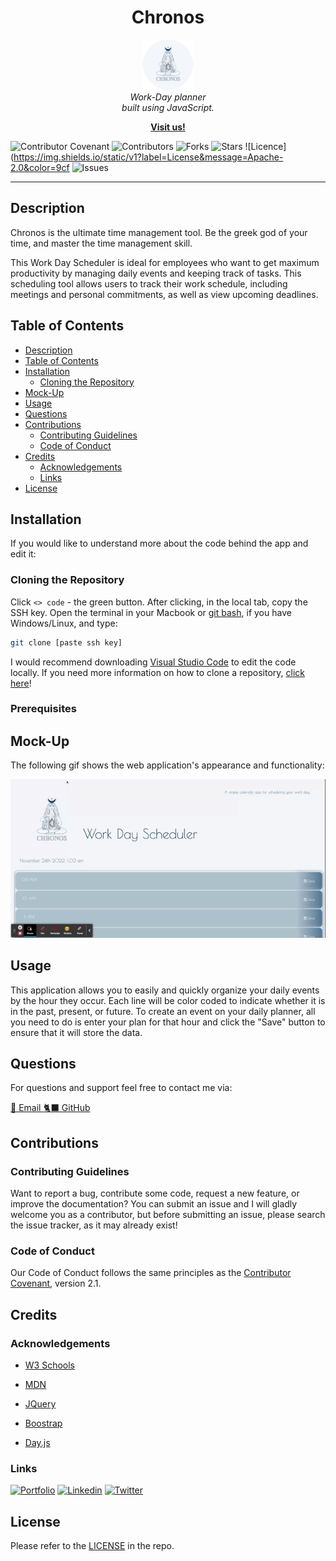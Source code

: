 <h1 align="center"> Chronos </h1>

<p align="center">
    <img src="./assets/favicon/apple-touch-icon.png" alt="logo" width="80px" height="80px" />
  <br>
  <i>Work-Day planner
    <br> built using JavaScript.</i>
  <br>
</p>

<p align="center">
  <a href="https://larigens.github.io/chronos/"><strong>Visit us!</strong></a>
  <br>
</p>

![Contributor Covenant](https://img.shields.io/badge/Contributor%20Covenant-2.1-9cf.svg)
![Contributors](https://img.shields.io/github/contributors/larigens/chronos?style=plastic&color=9cf)
![Forks](https://img.shields.io/github/forks/larigens/chronos?style=plastic&color=9cf)
![Stars](https://img.shields.io/github/stars/larigens/chronos?style=plastic&color=9cf)
![Licence](https://img.shields.io/static/v1?label=License&message=Apache-2.0&color=9cf
![Issues](https://img.shields.io/github/issues/larigens/chronos?style=plastic&color=9cf)

---
## Description

Chronos is the ultimate time management tool. Be the greek god of your time, and master the time management skill.

This Work Day Scheduler is ideal for employees who want to get maximum productivity by managing daily events and keeping track of tasks. This scheduling tool allows users to track their work schedule, including meetings and personal commitments, as well as view upcoming deadlines.

## Table of Contents
- [Description](#description)
- [Table of Contents](#table-of-contents)
- [Installation](#installation)
  - [Cloning the Repository](#cloning-the-repository)
- [Mock-Up](#mock-up)
- [Usage](#usage)
- [Questions](#questions)
- [Contributions](#contributions)
  - [Contributing Guidelines](#contributing-guidelines)
  - [Code of Conduct](#code-of-conduct)
- [Credits](#credits)
  - [Acknowledgements](#acknowledgements)
  - [Links](#links)
- [License](#license)

## Installation

If you would like to understand more about the code behind the app and edit it:

### Cloning the Repository

Click `<> code` - the green button. After clicking, in the local tab, copy the SSH key. Open the terminal in your Macbook or [git bash](https://git-scm.com/downloads), if you have Windows/Linux, and type:

```bash
git clone [paste ssh key]
```

I would recommend downloading [Visual Studio Code](https://code.visualstudio.com/download) to edit the code locally. If you need more information on how to clone a repository, [click here](https://docs.github.com/en/repositories/creating-and-managing-repositories/cloning-a-repository)!
### Prerequisites

## Mock-Up

The following gif shows the web application's appearance and functionality:

![App Screenshot](./assets/images/demo.gif)

## Usage

This application allows you to easily and quickly organize your daily events by the hour they occur. Each line will be color coded to indicate whether it is in the past, present, or future. To create an event on your daily planner, all you need to do is enter your plan for that hour and click the "Save" button to ensure that it will store the data. 

## Questions

For questions and support feel free to contact me via:

<a href="mailto:larigens@gmail.com">📧 Email </a> 
<a href="https://github.com/larigens">🐈‍⬛ GitHub </a>

## Contributions

### Contributing Guidelines

Want to report a bug, contribute some code, request a new feature, or improve the documentation? You can submit an issue and I will gladly welcome you as a contributor, but before submitting an issue, please search the issue tracker, as it may already exist!

### Code of Conduct

Our Code of Conduct follows the same principles as the [Contributor Covenant](https://www.contributor-covenant.org/version/2/1/code_of_conduct/), version 2.1.

## Credits

### Acknowledgements

- [W3 Schools](https://www.w3schools.com)

- [MDN](https://developer.mozilla.org/en-US/)
  
- [JQuery](https://api.jquery.com/)

- [Boostrap](https://getbootstrap.com/docs/5.2/getting-started/introduction/)
  
- [Day.js](https://day.js.org/docs/en/display/format)

### Links

[![Portfolio](https://img.shields.io/badge/my_portfolio-000?style=flat&logo=ko-fi&logoColor=white)](https://larigens.github.io/lari-gui/)
[![Linkedin](https://img.shields.io/badge/linkedin-0A66C2?style=flat&logo=linkedin&logoColor=white)](https://www.linkedin.com/in/lari-gui/)
[![Twitter](https://img.shields.io/badge/twitter-1DA1F2?style=flat&logo=twitter&logoColor=white)](https://twitter.com/coffeebr_eak)

## License

Please refer to the [LICENSE](https://choosealicense.com/licenses/apache-2.0/) in the repo.
